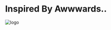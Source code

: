 # Inspired By Awwwards..
![logo](https://github.com/Dinesh7899/Mini-Projects/assets/96066586/97b476b2-6f4b-4586-b767-2af24497c68b)
